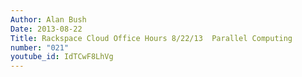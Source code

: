 ```yaml
---
Author: Alan Bush
Date: 2013-08-22
Title: Rackspace Cloud Office Hours 8/22/13  Parallel Computing
number: "021"
youtube_id: IdTCwF8LhVg
---
```



